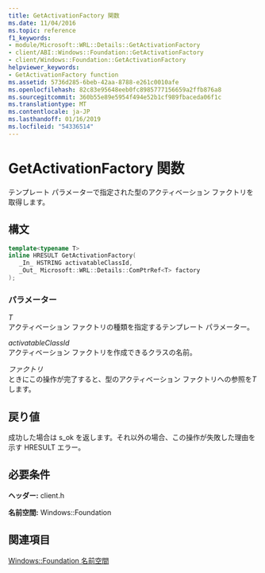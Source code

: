 ```yaml
---
title: GetActivationFactory 関数
ms.date: 11/04/2016
ms.topic: reference
f1_keywords:
- module/Microsoft::WRL::Details::GetActivationFactory
- client/ABI::Windows::Foundation::GetActivationFactory
- client/Windows::Foundation::GetActivationFactory
helpviewer_keywords:
- GetActivationFactory function
ms.assetid: 5736d285-6beb-42aa-8788-e261c0010afe
ms.openlocfilehash: 82c83e95648eeb0fc8985777156659a2ffb876a8
ms.sourcegitcommit: 360b55e89e5954f494e52b1cf989fbaceda06f1c
ms.translationtype: MT
ms.contentlocale: ja-JP
ms.lasthandoff: 01/16/2019
ms.locfileid: "54336514"
---
```

# <a name="getactivationfactory-function"></a>GetActivationFactory 関数

テンプレート パラメーターで指定された型のアクティベーション ファクトリを取得します。

## <a name="syntax"></a>構文

```cpp
template<typename T>
inline HRESULT GetActivationFactory(
   _In_ HSTRING activatableClassId,
   _Out_ Microsoft::WRL::Details::ComPtrRef<T> factory
);
```

### <a name="parameters"></a>パラメーター

*T*<br/>
アクティベーション ファクトリの種類を指定するテンプレート パラメーター。

*activatableClassId*<br/>
アクティベーション ファクトリを作成できるクラスの名前。

*ファクトリ*<br/>
ときにこの操作が完了すると、型のアクティベーション ファクトリへの参照を*T*します。

## <a name="return-value"></a>戻り値

成功した場合は s_ok を返します。それ以外の場合、この操作が失敗した理由を示す HRESULT エラー。

## <a name="requirements"></a>必要条件

**ヘッダー:** client.h

**名前空間:** Windows::Foundation

## <a name="see-also"></a>関連項目

[Windows::Foundation 名前空間](windows-foundation-namespace.md)